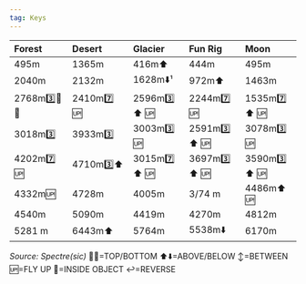 ```yaml
---
tag: Keys
---
```

Forest | Desert | Glacier | Fun Rig | Moon
:-- | :-- | :-- | :-- | :--
495m | 1365m | 416m⬆️ | 444m | 495m
2040m | 2132m | 1628m⬇️¹  | 972m⬆️ | 1463m
2768m3️⃣🔽💦 | 2410m7️⃣ 🆙 | 2596m3️⃣ ⬆️ 🆙 | 2244m7️⃣ 🆙 | 1535m7️⃣ ⬆️ 🆙
3018m3️⃣ | 3933m3️⃣ | 3003m3️⃣ 🆙 | 2591m3️⃣ ⬆️ 🆙 | 3078m3️⃣ 🆙
4202m7️⃣ 🆙 | 4710m3️⃣⬆️ | 3015m7️⃣ ⬆️ 🆙 | 3697m3️⃣ ⬆️ 🆙 | 3590m3️⃣ ⬆️ 🆙
4332m🆙 | 4728m | 4005m | 3/74 m | 4486m⬆️ 🆙
4540m | 5090m | 4419m | 4270m | 4812m
5281 m | 6443m⬆️ | 5764m | 5538m⬇️ | 6170m

*Source: Spectre(sic)*
🔼🔽=TOP/BOTTOM
⬆️⬇️=ABOVE/BELOW
↕️=BETWEEN
🆙=FLY UP
🔄=INSIDE OBJECT
↩️=REVERSE
